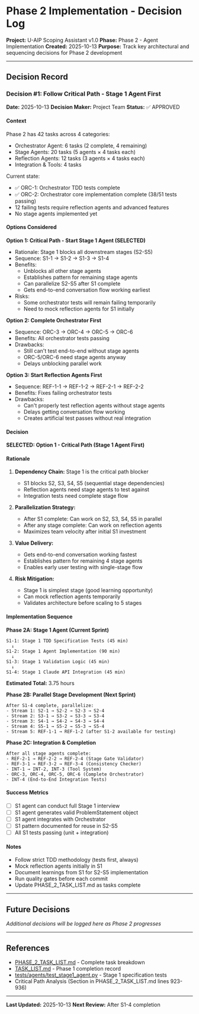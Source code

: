 # Phase 2 Implementation - Decision Log

**Project:** U-AIP Scoping Assistant v1.0
**Phase:** Phase 2 - Agent Implementation
**Created:** 2025-10-13
**Purpose:** Track key architectural and sequencing decisions for Phase 2 development

---

## Decision Record

### Decision #1: Follow Critical Path - Stage 1 Agent First

**Date:** 2025-10-13
**Decision Maker:** Project Team
**Status:** ✅ APPROVED

#### Context

Phase 2 has 42 tasks across 4 categories:
- Orchestrator Agent: 6 tasks (2 complete, 4 remaining)
- Stage Agents: 20 tasks (5 agents × 4 tasks each)
- Reflection Agents: 12 tasks (3 agents × 4 tasks each)
- Integration & Tools: 4 tasks

Current state:
- ✅ ORC-1: Orchestrator TDD tests complete
- ✅ ORC-2: Orchestrator core implementation complete (38/51 tests passing)
- 12 failing tests require reflection agents and advanced features
- No stage agents implemented yet

#### Options Considered

**Option 1: Critical Path - Start Stage 1 Agent (SELECTED)**
- Rationale: Stage 1 blocks all downstream stages (S2-S5)
- Sequence: S1-1 → S1-2 → S1-3 → S1-4
- Benefits:
  - Unblocks all other stage agents
  - Establishes pattern for remaining stage agents
  - Can parallelize S2-S5 after S1 complete
  - Gets end-to-end conversation flow working earliest
- Risks:
  - Some orchestrator tests will remain failing temporarily
  - Need to mock reflection agents for S1 initially

**Option 2: Complete Orchestrator First**
- Sequence: ORC-3 → ORC-4 → ORC-5 → ORC-6
- Benefits: All orchestrator tests passing
- Drawbacks:
  - Still can't test end-to-end without stage agents
  - ORC-5/ORC-6 need stage agents anyway
  - Delays unblocking parallel work

**Option 3: Start Reflection Agents First**
- Sequence: REF-1-1 → REF-1-2 → REF-2-1 → REF-2-2
- Benefits: Fixes failing orchestrator tests
- Drawbacks:
  - Can't properly test reflection agents without stage agents
  - Delays getting conversation flow working
  - Creates artificial test passes without real integration

#### Decision

**SELECTED: Option 1 - Critical Path (Stage 1 Agent First)**

#### Rationale

1. **Dependency Chain:** Stage 1 is the critical path blocker
   - S1 blocks S2, S3, S4, S5 (sequential stage dependencies)
   - Reflection agents need stage agents to test against
   - Integration tests need complete stage flow

2. **Parallelization Strategy:**
   - After S1 complete: Can work on S2, S3, S4, S5 in parallel
   - After any stage complete: Can work on reflection agents
   - Maximizes team velocity after initial S1 investment

3. **Value Delivery:**
   - Gets end-to-end conversation working fastest
   - Establishes pattern for remaining 4 stage agents
   - Enables early user testing with single-stage flow

4. **Risk Mitigation:**
   - Stage 1 is simplest stage (good learning opportunity)
   - Can mock reflection agents temporarily
   - Validates architecture before scaling to 5 stages

#### Implementation Sequence

**Phase 2A: Stage 1 Agent (Current Sprint)**
```
S1-1: Stage 1 TDD Specification Tests (45 min)
  ↓
S1-2: Stage 1 Agent Implementation (90 min)
  ↓
S1-3: Stage 1 Validation Logic (45 min)
  ↓
S1-4: Stage 1 Claude API Integration (45 min)
```
**Estimated Total:** 3.75 hours

**Phase 2B: Parallel Stage Development (Next Sprint)**
```
After S1-4 complete, parallelize:
- Stream 1: S2-1 → S2-2 → S2-3 → S2-4
- Stream 2: S3-1 → S3-2 → S3-3 → S3-4
- Stream 3: S4-1 → S4-2 → S4-3 → S4-4
- Stream 4: S5-1 → S5-2 → S5-3 → S5-4
- Stream 5: REF-1-1 → REF-1-2 (after S1-2 available for testing)
```

**Phase 2C: Integration & Completion**
```
After all stage agents complete:
- REF-2-1 → REF-2-2 → REF-2-4 (Stage Gate Validator)
- REF-3-1 → REF-3-2 → REF-3-4 (Consistency Checker)
- INT-1 → INT-2, INT-3 (Tool System)
- ORC-3, ORC-4, ORC-5, ORC-6 (Complete Orchestrator)
- INT-4 (End-to-End Integration Tests)
```

#### Success Metrics

- [ ] S1 agent can conduct full Stage 1 interview
- [ ] S1 agent generates valid ProblemStatement object
- [ ] S1 agent integrates with Orchestrator
- [ ] S1 pattern documented for reuse in S2-S5
- [ ] All S1 tests passing (unit + integration)

#### Notes

- Follow strict TDD methodology (tests first, always)
- Mock reflection agents initially in S1
- Document learnings from S1 for S2-S5 implementation
- Run quality gates before each commit
- Update PHASE_2_TASK_LIST.md as tasks complete

---

## Future Decisions

*Additional decisions will be logged here as Phase 2 progresses*

---

## References

- [PHASE_2_TASK_LIST.md](./PHASE_2_TASK_LIST.md) - Complete task breakdown
- [TASK_LIST.md](./TASK_LIST.md) - Phase 1 completion record
- [tests/agents/test_stage1_agent.py](./tests/agents/test_stage1_agent.py) - Stage 1 specification tests
- Critical Path Analysis (Section in PHASE_2_TASK_LIST.md lines 923-936)

---

**Last Updated:** 2025-10-13
**Next Review:** After S1-4 completion
